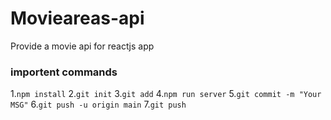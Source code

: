# Movieareas-api
Provide a movie api for reactjs app

### importent commands

1.`npm install`
2.`git init`
3.`git add`
4.`npm run server`
5.`git commit -m "Your MSG"`
6.`git push -u origin main`
7.`git push`